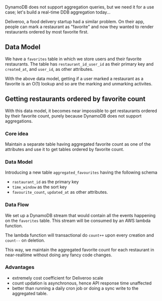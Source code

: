 DynamoDB does not support aggregation queries, but we need it for a use case; let's build a real-time DDB aggregation today...

Deliveroo, a food delivery startup had a similar problem. On their app, people can mark a restaurant as "favorite" and now they wanted to render restaurants ordered by most favorite first.

## Data Model

We have a `favorites` table in which we store users and their favorite restaurants. The table has `restaurant_id_user_id` as their primary key and `created_at`, and `user_id`, as other attributes.

With the above data model, getting if a user marked a restaurant as a favorite is an O(1) lookup and so are the marking and unmarking activites.

## Getting restaurants ordered by favorite count

With this data model, it becomes near impossible to get restaurants ordered by their favorite count, purely because DynamoDB does not support aggregations.

### Core idea

Maintain a separate table having aggregated favorite count as one of the attributes and use it to get tables ordered by favorite count.

### Data Model

Introducing a new table `aggregated_favourites` having the following schema

- `rastaurant_id` as the primary key
- `time_window` as the sort key
- `favourite_count`, `updated_at` as other attributes.

### Data Flow

We set up a DynamoDB stream that would contain all the events happening on the `favorites` table. This stream will be consumed by an AWS lambda function.

The lambda function will transactional do `count++` upon every creation and `count--` on deletion.

This way, we maintain the aggregated favorite count for each restaurant in near-realtime without doing any fancy code changes.

### Advantages

- extremely cost coefficient for Deliveroo scale
- count updation is asynchronous, hence API response time unaffected
- better than running a daily cron job or doing a sync write to the aggregated table.